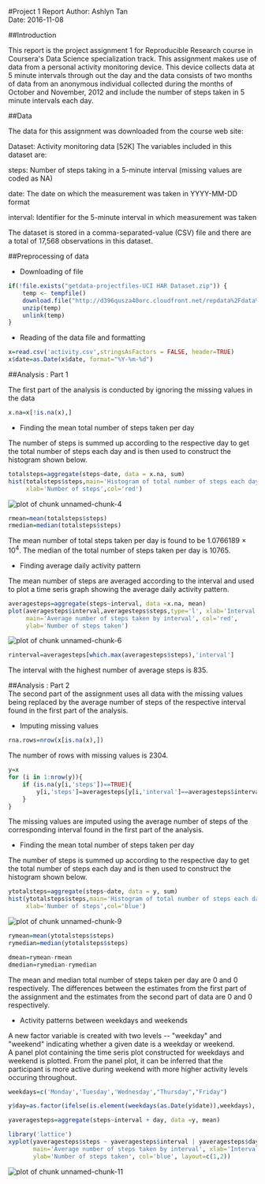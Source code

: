 #Project 1 Report
Author: Ashlyn Tan  
Date: 2016-11-08

##Introduction

This report is the project assignment 1 for Reproducible Research course in Coursera's Data Science specialization track. This assignment makes use of data from a personal activity monitoring device. This device collects data at 5 minute intervals through out the day and the data consists of two months of data from an anonymous individual collected during the months of October and November, 2012 and include the number of steps taken in 5 minute intervals each day.

##Data

The data for this assignment was downloaded from the course web site:

Dataset: Activity monitoring data [52K]
The variables included in this dataset are:

steps: Number of steps taking in a 5-minute interval (missing values are coded as NA)

date: The date on which the measurement was taken in YYYY-MM-DD format

interval: Identifier for the 5-minute interval in which measurement was taken

The dataset is stored in a comma-separated-value (CSV) file and there are a total of 17,568 observations in this dataset.

##Preprocessing of data

- Downloading of file

```r
if(!file.exists("getdata-projectfiles-UCI HAR Dataset.zip")) {
    temp <- tempfile()
    download.file("http://d396qusza40orc.cloudfront.net/repdata%2Fdata%2Factivity.zip",temp)
    unzip(temp)
    unlink(temp)
}
```


- Reading of the data file and formatting

```r
x=read.csv('activity.csv',stringsAsFactors = FALSE, header=TRUE)
x$date=as.Date(x$date, format="%Y-%m-%d")
```

##Analysis : Part 1 

The first part of the analysis is conducted by ignoring the missing values in the data


```r
x.na=x[!is.na(x),]
```

- Finding the mean total number of steps taken per day

The number of steps is summed up according to the respective day to get the total number of steps each day and is then used to construct the histogram shown below.


```r
totalsteps=aggregate(steps~date, data = x.na, sum)
hist(totalsteps$steps,main='Histogram of total number of steps each day',
     xlab='Number of steps',col='red')
```

![plot of chunk unnamed-chunk-4](figure/unnamed-chunk-4-1.png)

```r
rmean=mean(totalsteps$steps)
rmedian=median(totalsteps$steps)
```

The mean number of total steps taken per day is found to be 1.0766189 &times; 10<sup>4</sup>.
The median of the total number of steps taken per day is 10765.

- Finding average daily activity pattern  

The mean number of steps are averaged according to the interval and used to plot a time seris graph showing the average daily activity pattern.  

```r
averagesteps=aggregate(steps~interval, data =x.na, mean)
plot(averagesteps$interval,averagesteps$steps,type='l', xlab='Interval',
     main='Average number of steps taken by interval', col='red', 
     ylab='Number of steps taken')
```

![plot of chunk unnamed-chunk-6](figure/unnamed-chunk-6-1.png)

```r
rinterval=averagesteps[which.max(averagesteps$steps),'interval']
```
The interval with the highest number of average steps is 835.  

##Analysis : Part 2  
The second part of the assignment uses all data with the missing values being replaced by the average number of steps of the respective interval found in the first part of the analysis.  

- Imputing missing values


```r
rna.rows=nrow(x[is.na(x),])
```

The number of rows with missing values is 2304.  


```r
y=x
for (i in 1:nrow(y)){
    if (is.na(y[i,'steps'])==TRUE){
        y[i,'steps']=averagesteps[y[i,'interval']==averagesteps$interval,'steps']
    }
}
```

The missing values are imputed using the average number of steps of the corresponding interval found in the first part of the analysis.

- Finding the mean total number of steps taken per day  

The number of steps is summed up according to the respective day to get the total number of steps each day and is then used to construct the histogram shown below.  


```r
ytotalsteps=aggregate(steps~date, data = y, sum)
hist(ytotalsteps$steps,main='Histogram of total number of steps each day',
     xlab='Number of steps',col='blue')
```

![plot of chunk unnamed-chunk-9](figure/unnamed-chunk-9-1.png)

```r
rymean=mean(ytotalsteps$steps)
rymedian=median(ytotalsteps$steps)

dmean=rymean-rmean
dmedian=rymedian-rymedian
```

The mean and median total number of steps taken per day are 0 and 0 respectively. The differences between the estimates from the first part of the assignment and the estimates from the second part of data are 0 and 0 respectively.  

- Activity patterns between weekdays and weekends  

A new factor variable is created with two levels -- "weekday" and "weekend" indicating whether a given date is a weekday or weekend.  
A panel plot containing the time seris plot constructed for weekdays and weekend is plotted. From the panel plot, it can be inferred that the participant is more active during weekend with more higher activity levels occuring throughout.  


```r
weekdays=c('Monday','Tuesday','Wednesday',"Thursday","Friday")

y$day=as.factor(ifelse(is.element(weekdays(as.Date(y$date)),weekdays), "Weekday", "Weekend"))

yaveragesteps=aggregate(steps~interval + day, data =y, mean)

library('lattice')
xyplot(yaveragesteps$steps ~ yaveragesteps$interval | yaveragesteps$day,type='l',
       main='Average number of steps taken by interval', xlab='Interval',
       ylab='Number of steps taken', col='blue', layout=c(1,2))
```

![plot of chunk unnamed-chunk-11](figure/unnamed-chunk-11-1.png)
